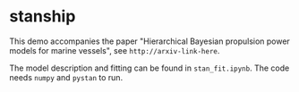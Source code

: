 # stanship
This demo accompanies the paper "Hierarchical Bayesian propulsion power models for marine vessels", see `http://arxiv-link-here`.

The model description and fitting can be found in `stan_fit.ipynb`. The code needs `numpy` and `pystan` to run.
